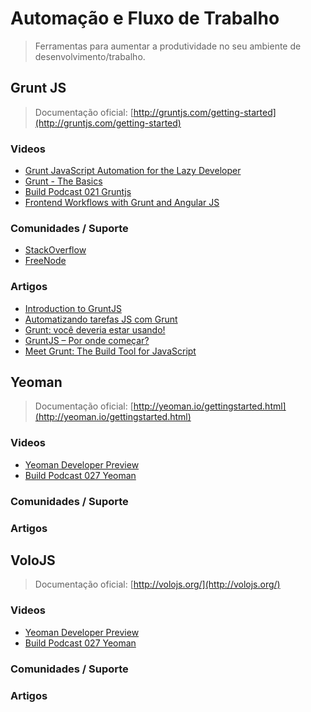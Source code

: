 # Automação e Fluxo de Trabalho

> Ferramentas para aumentar a produtividade no seu ambiente de desenvolvimento/trabalho.


## Grunt JS

> Documentação oficial: [http://gruntjs.com/getting-started](http://gruntjs.com/getting-started)

### Videos
* [Grunt JavaScript Automation for the Lazy Developer](http://www.youtube.com/watch?v=bntNYzCrzvE)
* [Grunt - The Basics](https://www.youtube.com/watch?v=q3Sqljpr-Vc)
* [Build Podcast 021 Gruntjs](https://www.youtube.com/watch?v=LoStSbRRA3I)
* [Frontend Workflows with Grunt and Angular JS](https://www.youtube.com/watch?v=fSAgFxjFSqY)

### Comunidades / Suporte
* [StackOverflow](http://stackoverflow.com/questions/tagged/gruntjs)
* [FreeNode](http://webchat.freenode.net/?channels=grunt)

### Artigos
* [Introduction to GruntJS](http://www.bymichaellancaster.com/blog/introduction-to-task-runner-gruntjs/)
* [Automatizando tarefas JS com Grunt](http://zenorocha.com/automatizando-tarefas-js-com-grunt/)
* [Grunt: você deveria estar usando!](http://tableless.com.br/grunt-voce-deveria-estar-usando/#.UbqFChXwJ-Y)
* [GruntJS – Por onde começar?](http://www.voltsdigital.com.br/labs/gruntjs-por-onde-comecar/)
* [Meet Grunt: The Build Tool for JavaScript](http://net.tutsplus.com/tutorials/javascript-ajax/meeting-grunt-the-build-tool-for-javascript/)


## Yeoman

> Documentação oficial: [http://yeoman.io/gettingstarted.html](http://yeoman.io/gettingstarted.html)

### Videos
* [Yeoman Developer Preview](http://www.youtube.com/watch?v=4qFwYiVjooc)
* [Build Podcast 027 Yeoman](https://www.youtube.com/watch?v=AIb3gLv2seY)

### Comunidades / Suporte

### Artigos


## VoloJS

> Documentação oficial: [http://volojs.org/](http://volojs.org/)

### Videos
* [Yeoman Developer Preview](http://www.youtube.com/watch?v=4qFwYiVjooc)
* [Build Podcast 027 Yeoman](https://www.youtube.com/watch?v=AIb3gLv2seY)

### Comunidades / Suporte

### Artigos


